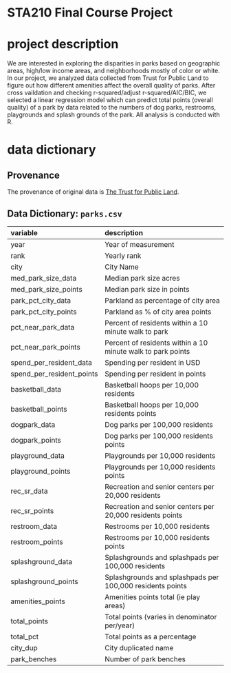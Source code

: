 # STA210 Final Course Project

# project description

We are interested in exploring the disparities in parks based on geographic areas, high/low income areas, and neighborhoods mostly of color or white. In our project, we analyzed data collected from Trust for Public Land to figure out how different amenities affect the overall quality of parks. After cross vaildation and checking r-squared/adjust r-squared/AIC/BIC, we selected a linear regression model which can predict total points (overall quality) of a park by data related to the numbers of dog parks, restrooms, playgrounds and splash grounds of the park. All analysis is conducted with R.

# data dictionary

## Provenance 

The provenance of original data is [The Trust for Public Land](https://www.tpl.org/parks-and-an-equitable-recovery-parkscore-report). 

## Data Dictionary: `parks.csv`

|variable                  |description |
|:-------------------------|:-----------|
|year                      | Year of measurement |
|rank                      | Yearly rank |
|city                      | City Name |
|med_park_size_data        | Median park size acres |
|med_park_size_points      | Median park size in points |
|park_pct_city_data        | Parkland as percentage of city area |
|park_pct_city_points      | Parkland as % of city area points |
|pct_near_park_data        | Percent of residents within a 10 minute walk to park |
|pct_near_park_points      | Percent of residents within a 10 minute walk to park points |
|spend_per_resident_data   | Spending per resident in USD |
|spend_per_resident_points | Spending per resident in points |
|basketball_data           | Basketball hoops per 10,000 residents |
|basketball_points         | Basketball hoops per 10,000 residents points |
|dogpark_data              | Dog parks per 100,000 residents|
|dogpark_points            | Dog parks per 100,000 residents points |
|playground_data           | Playgrounds per 10,000 residents |
|playground_points         | Playgrounds per 10,000 residents points |
|rec_sr_data               | Recreation and senior centers per 20,000 residents |
|rec_sr_points             | Recreation and senior centers per 20,000 residents points |
|restroom_data             | Restrooms per 10,000 residents |
|restroom_points           | Restrooms per 10,000 residents points |
|splashground_data         | Splashgrounds and splashpads per 100,000 residents |
|splashground_points       | Splashgrounds and splashpads per 100,000 residents points |
|amenities_points          | Amenities points total (ie play areas) |
|total_points              | Total points (varies in denominator per/year) |
|total_pct                 | Total points as a percentage|
|city_dup                  | City duplicated name |
|park_benches              | Number of park benches|
